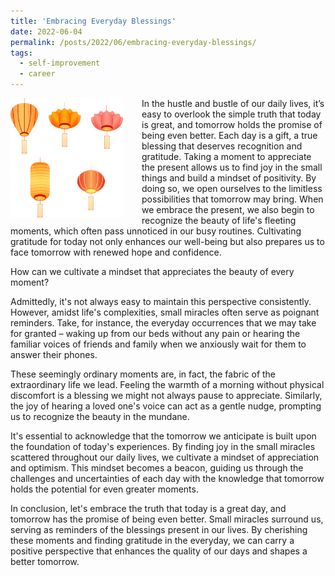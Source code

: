 ```yaml
---
title: 'Embracing Everyday Blessings'
date: 2022-06-04
permalink: /posts/2022/06/embracing-everyday-blessings/
tags:
  - self-improvement
  - career
---
```


<img width="180" alt="pain" src="/images/posts/embracing-everyday-blessings.png" style="float: left; margin-right: 30px;" /> In the hustle and bustle of our daily lives, it’s easy to overlook the simple truth that today is great, and tomorrow holds the promise of being even better. Each day is a gift, a true blessing that deserves recognition and gratitude. Taking a moment to appreciate the present allows us to find joy in the small things and build a mindset of positivity. By doing so, we open ourselves to the limitless possibilities that tomorrow may bring. When we embrace the present, we also begin to recognize the beauty of life's fleeting moments, which often pass unnoticed in our busy routines. Cultivating gratitude for today not only enhances our well-being but also prepares us to face tomorrow with renewed hope and confidence.

How can we cultivate a mindset that appreciates the beauty of every moment?

Admittedly, it's not always easy to maintain this perspective consistently. However, amidst life's complexities, small miracles often serve as poignant reminders. Take, for instance, the everyday occurrences that we may take for granted – waking up from our beds without any pain or hearing the familiar voices of friends and family when we anxiously wait for them to answer their phones.

These seemingly ordinary moments are, in fact, the fabric of the extraordinary life we lead. Feeling the warmth of a morning without physical discomfort is a blessing we might not always pause to appreciate. Similarly, the joy of hearing a loved one's voice can act as a gentle nudge, prompting us to recognize the beauty in the mundane.

It's essential to acknowledge that the tomorrow we anticipate is built upon the foundation of today's experiences. By finding joy in the small miracles scattered throughout our daily lives, we cultivate a mindset of appreciation and optimism. This mindset becomes a beacon, guiding us through the challenges and uncertainties of each day with the knowledge that tomorrow holds the potential for even greater moments.

In conclusion, let's embrace the truth that today is a great day, and tomorrow has the promise of being even better. Small miracles surround us, serving as reminders of the blessings present in our lives. By cherishing these moments and finding gratitude in the everyday, we can carry a positive perspective that enhances the quality of our days and shapes a better tomorrow.
